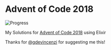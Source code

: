 # Advent of Code 2018

![Progress](https://progress-bar.dev/58/?title=Progress "Progress")

My Solutions for [Advent of Code 2018](https://adventofcode.com/2018) using Elixir

Thanks for [@gdevincenzi](https://github.com/gdevincenzi) for suggesting me this!
